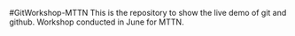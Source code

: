 #GitWorkshop-MTTN
This is the repository to show the live demo of git and github. Workshop conducted in June for MTTN.
